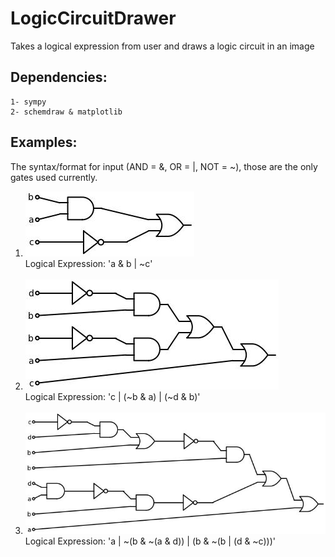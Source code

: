 # LogicCircuitDrawer
Takes a logical expression from user and draws a logic circuit in an image

## Dependencies:
```
1- sympy
2- schemdraw & matplotlib
```

## Examples:
The syntax/format for input (AND = &, OR = |, NOT = ~), those are the only gates used currently.
1. ![a & b | ~c](LogicCircuitPainter/examples/example_1.jpg)<br>
Logical Expression: 'a & b | ~c'<br><br>
2. ![c | (~b & a) | (~d & b)](LogicCircuitPainter/examples/example_2.jpg)<br>
Logical Expression: 'c | (~b & a) | (~d & b)'<br><br>
3. ![a | ~(b & ~(a & d)) | (b & ~(b | (d & ~c)))](LogicCircuitPainter/examples/example_3.jpg)<br>
Logical Expression: 'a | ~(b & ~(a & d)) | (b & ~(b | (d & ~c)))'<br><br>
